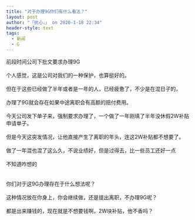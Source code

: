```yaml
---
title: "对于办理9G你们有什么看法？"
layout: post
author: "「扰心，」 on 2020-1-18 22:34"
header-style: text
tags:
  - 新闻
  - G
---
```


<head></head>
<body>
  前段时间公司下批文要求办理9G
 <br> 
 <br> 个人感觉，这是公司对我们的一种保护，也算挺好的。
 <br> 
 <br> 但在于这些已经做了半年或者是一年的人，已经疲惫了，不少是在混日子的，
 <br> 
 <br> 办理了9G就会存在如果中途离职会有高额的赔付费用。
 <br> 
 <br> 今天公司发下单子来，强制要求办理了，一个做了一年刚填了半年没休假2W补贴申请单子。
 <br> 
 <br> 但是今天这突发情况，让他直接产生了离职的年头，连这2W补贴都不想要了。
 <br> 
 <br> 做了一年混也混了这么久，不说业绩好，但是过得去，比一些员工还好一点
 <br> 
 <br> 不知道咋想的
 <br> 
 <br> 
 <br> 你们对于这9G办理存在于什么想法呢？
 <br> 
 <br> 这种情况放在你身上，你会继续做，还是提出离职，不办理9G呢？ 
 <br> 
 <br> 都是出来赚钱的，现在就是不想要钱啊，2W块补贴，他不香吗？
 <br>
</body>


